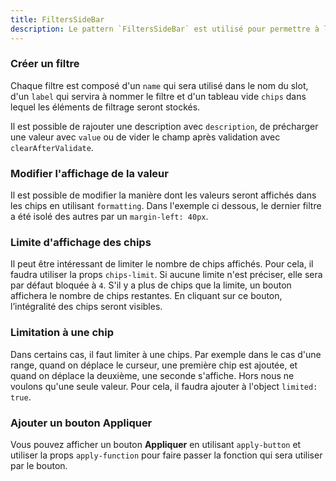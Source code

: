 ```yaml
---
title: FiltersSideBar
description: Le pattern `FiltersSideBar` est utilisé pour permettre à l’utilisateur de sélectionner des filtres.
---
```


<doc-tabs>

<doc-tab-item label="Utilisation">

### Créer un filtre

Chaque filtre est composé d'un `name` qui sera utilisé dans le nom du slot, d'un `label` qui servira à nommer le filtre et d'un tableau vide `chips` dans lequel les éléments de filtrage seront stockés.

<doc-example file="filters-side-bar/create"></doc-example>

Il est possible de rajouter une description avec `description`, de précharger une valeur avec `value` ou de vider le champ après validation avec `clearAfterValidate`.

<doc-example file="filters-side-bar/more-details"></doc-example>

### Modifier l'affichage de la valeur

Il est possible de modifier la manière dont les valeurs seront affichés dans les chips en utilisant `formatting`.
Dans l'exemple ci dessous, le dernier filtre a été isolé des autres par un `margin-left: 40px`.

<doc-example file="filters-side-bar/formatting"></doc-example>

### Limite d'affichage des chips

Il peut être intéressant de limiter le nombre de chips affichés. Pour cela, il faudra utiliser la props `chips-limit`. Si aucune limite n'est préciser, elle sera par défaut bloquée à `4`.
S'il y a plus de chips que la limite, un bouton affichera le nombre de chips restantes. En cliquant sur ce bouton, l’intégralité des chips seront visibles.

<doc-example file="filters-side-bar/limit-chips"></doc-example>

### Limitation à une chip

Dans certains cas, il faut limiter à une chips. Par exemple dans le cas d'une range, quand on déplace le curseur, une première chip est ajoutée, et quand on déplace la deuxième, une seconde s'affiche.
Hors nous ne voulons qu'une seule valeur.
Pour cela, il faudra ajouter à l'object `limited: true`.

<doc-example file="filters-side-bar/limited"></doc-example>

### Ajouter un bouton Appliquer

Vous pouvez afficher un bouton **Appliquer** en utilisant `apply-button` et utiliser la props `apply-function` pour faire passer la fonction qui sera utiliser par le bouton.

<doc-example file="filters-side-bar/apply-button"></doc-example>

</doc-tab-item>

<doc-tab-item label="API">
<doc-api name="filters-side-bar"></doc-api>
</doc-tab-item>

</doc-tabs>
